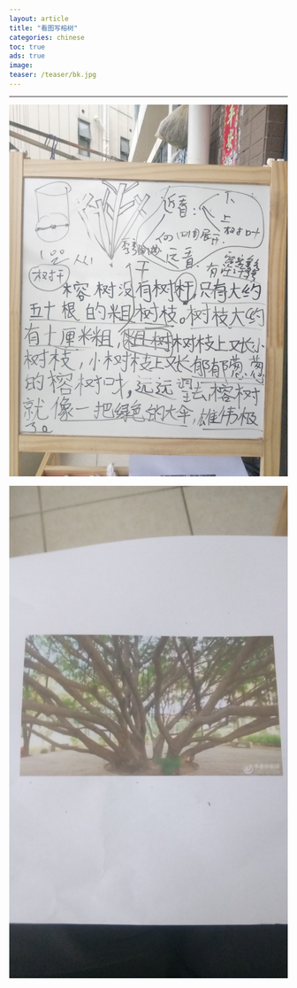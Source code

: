 ```yaml
---
layout: article
title: "看图写榕树"
categories: chinese
toc: true
ads: true
image:
teaser: /teaser/bk.jpg
---
```


---



![df](https://github.com/storage201608/storage/blob/master/chenyifan2016/_posts/chinese/2016-09-07-20160907175257chinese.md/IMG_20160907_175105.jpg?raw=true)



![df](https://github.com/storage201608/storage/blob/master/chenyifan2016/_posts/chinese/2016-09-07-20160907175257chinese.md/1473241927362-1872044823.jpg?raw=true)

